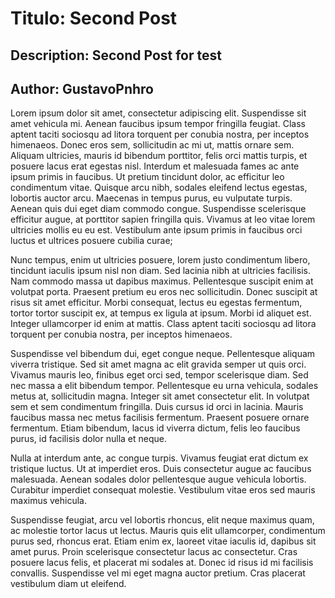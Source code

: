 # Titulo: Second Post
## Description: Second Post for test
## Author: GustavoPnhro


Lorem ipsum dolor sit amet, consectetur adipiscing elit. Suspendisse sit amet vehicula mi. Aenean faucibus ipsum tempor fringilla feugiat. Class aptent taciti sociosqu ad litora torquent per conubia nostra, per inceptos himenaeos. Donec eros sem, sollicitudin ac mi ut, mattis ornare sem. Aliquam ultricies, mauris id bibendum porttitor, felis orci mattis turpis, et posuere lacus erat egestas nisl. Interdum et malesuada fames ac ante ipsum primis in faucibus. Ut pretium tincidunt dolor, ac efficitur leo condimentum vitae. Quisque arcu nibh, sodales eleifend lectus egestas, lobortis auctor arcu. Maecenas in tempus purus, eu vulputate turpis. Aenean quis dui eget diam commodo congue. Suspendisse scelerisque efficitur augue, at porttitor sapien fringilla quis. Vivamus at leo vitae lorem ultricies mollis eu eu est. Vestibulum ante ipsum primis in faucibus orci luctus et ultrices posuere cubilia curae;

Nunc tempus, enim ut ultricies posuere, lorem justo condimentum libero, tincidunt iaculis ipsum nisl non diam. Sed lacinia nibh at ultricies facilisis. Nam commodo massa ut dapibus maximus. Pellentesque suscipit enim at volutpat porta. Praesent pretium eu eros nec sollicitudin. Donec suscipit at risus sit amet efficitur. Morbi consequat, lectus eu egestas fermentum, tortor tortor suscipit ex, at tempus ex ligula at ipsum. Morbi id aliquet est. Integer ullamcorper id enim at mattis. Class aptent taciti sociosqu ad litora torquent per conubia nostra, per inceptos himenaeos.

Suspendisse vel bibendum dui, eget congue neque. Pellentesque aliquam viverra tristique. Sed sit amet magna ac elit gravida semper ut quis orci. Vivamus mauris leo, finibus eget orci sed, tempor scelerisque diam. Sed nec massa a elit bibendum tempor. Pellentesque eu urna vehicula, sodales metus at, sollicitudin magna. Integer sit amet consectetur elit. In volutpat sem et sem condimentum fringilla. Duis cursus id orci in lacinia. Mauris faucibus massa nec metus facilisis fermentum. Praesent posuere ornare fermentum. Etiam bibendum, lacus id viverra dictum, felis leo faucibus purus, id facilisis dolor nulla et neque.

Nulla at interdum ante, ac congue turpis. Vivamus feugiat erat dictum ex tristique luctus. Ut at imperdiet eros. Duis consectetur augue ac faucibus malesuada. Aenean sodales dolor pellentesque augue vehicula lobortis. Curabitur imperdiet consequat molestie. Vestibulum vitae eros sed mauris maximus vehicula.

Suspendisse feugiat, arcu vel lobortis rhoncus, elit neque maximus quam, ac molestie tortor lacus ut lectus. Mauris quis elit ullamcorper, condimentum purus sed, rhoncus erat. Etiam enim ex, laoreet vitae iaculis id, dapibus sit amet purus. Proin scelerisque consectetur lacus ac consectetur. Cras posuere lacus felis, et placerat mi sodales at. Donec id risus id mi facilisis convallis. Suspendisse vel mi eget magna auctor pretium. Cras placerat vestibulum diam ut eleifend.